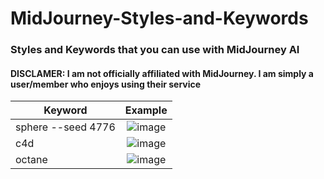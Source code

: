 # MidJourney-Styles-and-Keywords
### Styles and Keywords that you can use with MidJourney AI
#### DISCLAMER: I am not officially affiliated with MidJourney. I am simply a user/member who enjoys using their service

| Keyword        | Example      |
| ------------- |:-------------:|
| sphere --seed 4776 | ![image](https://user-images.githubusercontent.com/6042799/177029220-1e85f352-632e-4663-920e-66609e1cd251.png) |
| c4d                | ![image](https://user-images.githubusercontent.com/6042799/177029239-fcb45124-1141-49bb-a8be-e5910454399c.png) |
| octane             | ![image](https://user-images.githubusercontent.com/6042799/177029240-86abb3d7-a162-45e7-bc32-13ff00de4054.png) |
